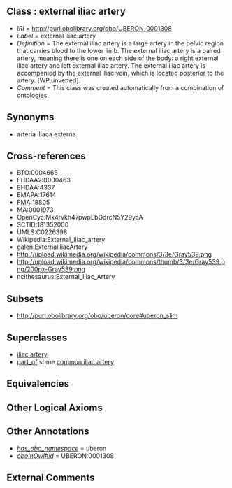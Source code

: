 
## Class : external iliac artery

 * *IRI* = http://purl.obolibrary.org/obo/UBERON_0001308
 * *Label* = external iliac artery
 * *Definition* = The external iliac artery is a large artery in the pelvic region that carries blood to the lower limb. The external iliac artery is a paired artery, meaning there is one on each side of the body: a right external iliac artery and left external iliac artery. The external iliac artery is accompanied by the external iliac vein, which is located posterior to the artery. [WP,unvetted].
 * *Comment* = This class was created automatically from a combination of ontologies

## Synonyms

 * arteria iliaca externa

## Cross-references

 * BTO:0004666
 * EHDAA2:0000463
 * EHDAA:4337
 * EMAPA:17614
 * FMA:18805
 * MA:0001973
 * OpenCyc:Mx4rvkh47pwpEbGdrcN5Y29ycA
 * SCTID:181352000
 * UMLS:C0226398
 * Wikipedia:External_iliac_artery
 * galen:ExternalIliacArtery
 * http://upload.wikimedia.org/wikipedia/commons/3/3e/Gray539.png
 * http://upload.wikimedia.org/wikipedia/commons/thumb/3/3e/Gray539.png/200px-Gray539.png
 * ncithesaurus:External_Iliac_Artery

## Subsets

 * http://purl.obolibrary.org/obo/uberon/core#uberon_slim

## Superclasses

 * [iliac artery](../../UBERON/09/UBERON_0005609.md)
 * [part_of](../../BFO/50/BFO_0000050.md) some [common iliac artery](../../UBERON/91/UBERON_0001191.md)

## Equivalencies


## Other Logical Axioms


## Other Annotations

 * *[has_obo_namespace](../../ce/oboInOwl#hasOBONamespace.md)* = uberon
 * *[oboInOwl#id](../../id/oboInOwl#id.md)* = UBERON:0001308

## External Comments

